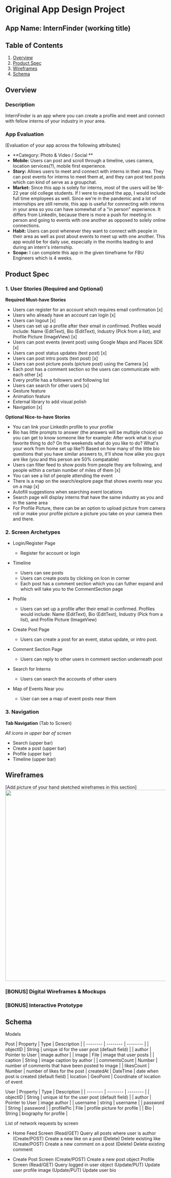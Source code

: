 Original App Design Project
===

## App Name: InternFinder (working title)

## Table of Contents
1. [Overview](#Overview)
1. [Product Spec](#Product-Spec)
1. [Wireframes](#Wireframes)
2. [Schema](#Schema)

## Overview
### Description
InternFinder is an app where you can create a profile and meet and connect with fellow interns of your industry in your area. 

### App Evaluation
[Evaluation of your app across the following attributes]
- **Category: Photo & Video / Social **
- **Mobile:** Users can post and scroll through a timeline, uses camera, location services(?), mobile first experience.
- **Story:**  Allows users to meet and connect with interns in their area. They can post events for interns to meet them at, and they can post text posts which can kind of serve as a groupchat.
- **Market:** Since this app is solely for interns, most of the users will be 18-22 year old college students. If I were to expand the app, I would include full time employees as well. Since we're in the pandemic and a lot of internships are still remote, this app is useful for connecting with interns in your area so you can have somewhat of a "in person" experience. It differs from LinkedIn, because there is more a push for meeting in person and going to events with one another as opposed to solely online connections.
- **Habit:** Users can post whenever they want to connect with people in their area as well as post about events to meet up with one another. This app would be for daily use, especially in the months leading to and during an intern's internship.
- **Scope:** I can complete this app in the given timeframe for FBU Engineers which is 4 weeks. 

## Product Spec

### 1. User Stories (Required and Optional)

**Required Must-have Stories**

* Users can register for an account which requires email confirmation [x]
* Users who already have an account can login [x]
* Users can logout [x]
* Users can set up a profile after their email in confirmed. Profiles would include: Name (EditText), Bio (EditText), Industry (Pick from a list), and Profile Picture (ImageView) [x]
* Users can post events (event post) using Google Maps and Places SDK [x]
* Users can post status updates (text post) [x]
* Users can post intro posts (text post) [x]
* Users can post picture posts (picture post) using the Camera [x]
* Each post has a comment section so the users can communicate with each other [x]
* Every profile has a followers and following list
* Users can search for other users [x]
* Gesture feature
* Animation feature
* External library to add visual polish
* Navigation [x]


**Optional Nice-to-have Stories**

* You can link your LinkedIn profile to your profile
* Bio has little prompts to answer (the answers will be multiple choice) so you can get to know someone like for example: After work what is your favorite thing to do? On the weekends what do you like to do? What's your work from home set up like?) Based on how many of the little bio questions that you have similar answers to, it'll show how alike you guys are like (you and this person are 50% compatable)
* Users can filter feed to show posts from people they are following, and people within a certain number of miles of them [x]
* You can see a list of people attending the event
* There is a map on the search/explore page that shows events near you on a map [x]
* Autofill suggestions when searching event locations
* Search page will display interns that have the same industry as you and in the same area
* For Profile Picture, there can be an option to upload picture from camera roll or make your profile picture a picture you take on your camera then and there.

### 2. Screen Archetypes

* Login/Register Page
   * Register for account or login
* Timeline
   * Users can see posts
   * Users can create posts by clicking on Icon in corner
    * Each post has a comment section which you can futher expand and which will take you to the CommentSection page
* Profile
    * Users can set up a profile after their email in confirmed. Profiles would include: Name (EditText), Bio (EditText), Industry (Pick from a list), and Profile Picture (ImageView)
* Create Post Page
    * Users can create a post for an event, status update, or intro post.

* Comment Section Page
    * Users can reply to other users in comment section underneath post

* Search for Interns
    * Users can search the accounts of other users

* Map of Events Near you
    * User can see a map of event posts near them

### 3. Navigation

**Tab Navigation** (Tab to Screen)

*All icons in upper bar of screen*
* Search (upper bar)
* Create a post (upper bar)
* Profile (upper bar)
* Timeline (upper bar)

## Wireframes
[Add picture of your hand sketched wireframes in this section]
<img src="https://www.figma.com/proto/0yivHGyHXgUChY8IypclPc/InternFinder?node-id=1%3A2&scaling=scale-down&page-id=0%3A1" width=600>

### [BONUS] Digital Wireframes & Mockups

### [BONUS] Interactive Prototype

## Schema 
Models

Post
| Property | Type | Description |
| -------- | -------- | -------- |
| objectID     | String     | unique id for the user post (default field)    |
| author     | Pointer to User     | image author   |
| image     | File     | image that user posts    |
| caption     | String     | image caption by author    |
| commentsCount     | Number     | number of comments that have been posted to image   |
| likesCount	| Number |	number of likes for the post
| createdAt	| DateTime	| date when post is created (default field)
| location | GeoPoint | Coordinate of location of event

User
| Property | Type | Description |
| -------- | -------- | -------- |
| objectID     | String     | unique id for the user post (default field)    |
| author     | Pointer to User     | image author   |
| username     | string     | username   |
| password     | String     | password    |
| profilePic     | File     | profile picture for profile    |
| Bio     | String     | biography for profile    |


List of network requests by screen
- Home Feed Screen
(Read/GET) Query all posts where user is author
(Create/POST) Create a new like on a post
(Delete) Delete existing like
(Create/POST) Create a new comment on a post
(Delete) Delete existing comment

- Create Post Screen
(Create/POST) Create a new post object
Profile Screen
(Read/GET) Query logged in user object
(Update/PUT) Update user profile image
(Update/PUT) Update user bio

